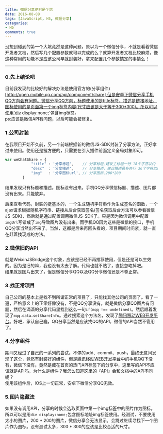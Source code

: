 ```yaml
---
title: 微信分享绝对是个坑
date: 2016-08-08
tags: [JavaScript, H5, 微信分享]
categories: 
- H5
comments: true
---
```


没想到碰到的第一个大坑竟然是这种问题，原以为一个微信分享，不就是看着微信开发者文档，然后写几个配置参数就可以完成的么？就算开发者文档比较麻烦，像这种常用的功能不是应该公司早就封装好，拿来配置几个参数搞定的事情么！

-----

### 0.先上结论吧
目前我发现的比较好的解决办法是使用官方的(分享组件)[http://open.mobile.qq.com/api/component/share],但是安卓下微信分享手机QQ方向会有问题。微信分享QQ方向，标题使用的是title标签，描述是链接地址，图标使用的是页面第一个img标签内容(尺寸应该是大于等于300*300)。所以可以使用`div display:none;`包含img标签。  
	ps:应该是微信API有问题，以后可能会被修复。

### 1.公司封装
在我项目开始不久前，另一个前端根据新的微信JS-SDK封装了分享方法，正好拿过来使用。使用还是挺方便的，只需要在引入插件前面定义全局对象即可。
```javascript
var weChatShare = {
			"title" : '分享标题',    // 分享标题,建议主标题一行 18个字符以内 
			"desc"  : '分享描述',    // 分享描述，建议描述最多两行 36个字符以内 
			"img"   : '分享图标url', // 分享图标,200*200
		}
```
结果发现只有标题和描述，图标没有出来。手机QQ分享微信标题、描述、图片都没有出来。只能放弃。

后来查看代码，封装的挺基本的，一个生成随机字符串作为生成签名的函数，一个ajax请求根据随机字符串、链接从后台获取签名(签名获取后台方法可以参看微信JS-SDK)，然后就是通过配置调用微信JS-SDK了。只是因为微信调用中配置`imgUrl`写错成了`img`导致图片没有出来。而手机QQ因为这些是微信的接口，手机QQ分享当然出不来了。当然，这都是后来再回头看的，项目期间时间紧，就一直在赶着找现成的方法。

### 2.微信旧的API
就是WeixinJSBridge这个对象，应该是已经不再推荐使用，但是还是可以生效的。因为是旧的嘛，我也没有太去了解。代码也就不贴了，直接忽略掉吧。  
结果就是图片出来了，但是微信分享QQ以及QQ分享微信还是不够正常。

### 3.找正常项目
自己公司的基本上是找不到所谓正常的项目了，只能找其他公司的页面了。看了一遍，严格意义上的正常好像没有，不是QQ分享没有，就是微信分享QQ图片有问题，然后在滴滴的分享代码里找到这么一句`if(mqq !== undefined)`。然后顺着发现了`mqq.data.setShareInfo`。通过搜索这个方法名，发现了[腾讯移动WEB开发平台](http://open.mobile.qq.com/api/mqq/index)。好吧，承认自己蠢，QQ分享当然是应该找QQ的API，微信的API当然不管用了。

### 4.分享组件
期间又经过了自己的一系列的尝试，不停的add、commit、push，最终无意间发现了[这个](http://open.mobile.qq.com/api/component/share)，竟然有封装好的组件，但是[腾讯移动WEB开发平台](http://open.mobile.qq.com/api/mqq/index)中的手机QQ下没有，微信下没有，竟然是藏在首页的热门API标签下的分享中，这里写的API不应该就是API吗，为什么是组件？我怎么知道这里的『API』会和文档中的API不同呢？  
使用该组件后，IOS上一切正常，安卓下微信分享QQ无效。

### 5.图片隐藏法
如果没有调用API，分享的时候会选取页面中第一个img标签中的图片作为图标，所以可以是用`div display:none;`包含图标地址img标签使用。经测试，不要使用太小的图片，200 * 200的图片，微信分享会无法显示，会跳过继续寻找下一个图片作为图标。没有测试太多，300 * 300的应该是比较合适的尺寸。